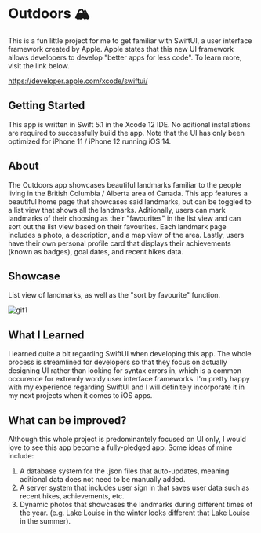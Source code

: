 # Outdoors 🏔
This is a fun little project for me to get familiar with SwiftUI, a user interface framework created by Apple. Apple states that this new UI framework allows developers to develop "better apps for less code". To learn more, visit the link below.

https://developer.apple.com/xcode/swiftui/

## Getting Started

This app is written in Swift 5.1 in the Xcode 12 IDE. No aditional installations are required to successfully build the app. Note that the UI has only been optimized for iPhone 11 / iPhone 12 running iOS 14.

## About

The Outdoors app showcases beautiful landmarks familiar to the people living in the British Columbia / Alberta area of Canada. This app features a beautiful home page that showcases said landmarks, but can be toggled to a list view that shows all the landmarks. Aditionally, users can mark landmarks of their choosing as their "favourites" in the list view and can sort out the list view based on their favourites. Each landmark page includes a photo, a description, and a map view of the area. Lastly, users have their own personal profile card that displays their achievements (known as badges), goal dates, and recent hikes data.

## Showcase

List view of landmarks, as well as the "sort by favourite" function.

![gif1](https://media.giphy.com/media/a3hwUqZ1XNA98kOML3/giphy.gif)

## What I Learned

I learned quite a bit regarding SwiftUI when developing this app. The whole process is streamlined for developers so that they focus on actually designing UI rather than looking for syntax errors in, which is a common occurence for extremly wordy user interface frameworks. I'm pretty happy with my experience regarding SwiftUI and I will definitely incorporate it in my next projects when it comes to iOS apps.

## What can be improved?

Although this whole project is predominantely focused on UI only, I would love to see this app become a fully-pledged app. Some ideas of mine include:

1. A database system for the .json files that auto-updates, meaning aditional data does not need to be manually added.
2. A server system that includes user sign in that saves user data such as recent hikes, achievements, etc.
3. Dynamic photos that showcases the landmarks during different times of the year. (e.g. Lake Louise in the winter looks different that Lake Louise in the summer).
